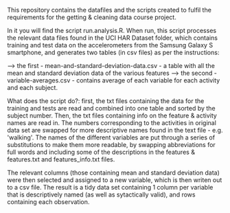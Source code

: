 This repository contains the datafiles and the scripts created to fulfil the requirements for the getting & cleaning data course project.

In it you will find the script run.analysis.R. When run, this script processes the relevant data files found in the UCI HAR Dataset folder, which contains training and test data on the accelerometers from the Samsung Galaxy S smartphone, and generates two tables (in csv files) as per the instructions:

--> the first - mean-and-standard-deviation-data.csv - a table with all the mean and standard deviation data of the various features
--> the second - variable-averages.csv - contains average of each variable for each activity and each subject.

What does the script do?:
first, the txt files containing the data for the training and tests are read and combined into one table and sorted by the subject number. Then, the txt files containing info on the feature & activity names are read in. The numbers corresponding to the activities in original data set are swapped for more descriptive names found in the text file - e.g. 'walking'. The names of the different variables are put through a series of substitutions to make them more readable, by swapping abbreviations for full words and including some of the descriptions in the features & features.txt and features_info.txt files.

The relevant columns (those containing mean and standard deviation data) were then selected and assigned to a new variable, which is then writen out to a csv file. The result is a tidy data set containing 1 column per variable that is descriptively named (as well as sytactically valid), and rows containing each observation.




